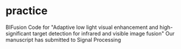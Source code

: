 # practice
BIFusion
Code for "Adaptive low light visual enhancement and high-significant target detection for infrared and visible image fusion" 
Our manuscript has submitted to Signal Processing
